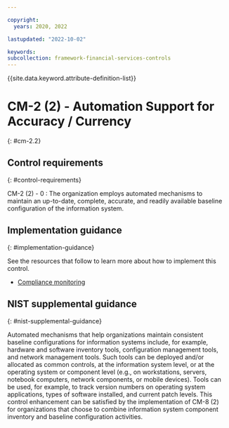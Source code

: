 ```yaml
---

copyright:
  years: 2020, 2022

lastupdated: "2022-10-02"

keywords: 
subcollection: framework-financial-services-controls
---
```


{{site.data.keyword.attribute-definition-list}}

               
# CM-2 (2) - Automation Support for Accuracy / Currency
{: #cm-2.2}

## Control requirements
{: #control-requirements}

CM-2 (2) - 0
    : The organization employs automated mechanisms to maintain an up-to-date, complete, accurate, and readily available baseline configuration of the information system.

## Implementation guidance
{: #implementation-guidance}

See the resources that follow to learn more about how to implement this control.

- [Compliance monitoring](/docs/framework-financial-services?topic=framework-financial-services-shared-monitoring-compliance)

## NIST supplemental guidance
{: #nist-supplemental-guidance}

Automated mechanisms that help organizations maintain consistent baseline configurations for information systems include, for example, hardware and software inventory tools, configuration management tools, and network management tools. Such tools can be deployed and/or allocated as common controls, at the information system level, or at the operating system or component level (e.g., on workstations, servers, notebook computers, network components, or mobile devices). Tools can be used, for example, to track version numbers on operating system applications, types of software installed, and current patch levels. This control enhancement can be satisfied by the implementation of CM-8 (2) for organizations that choose to combine information system component inventory and baseline configuration activities.



